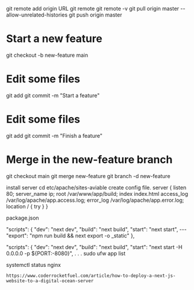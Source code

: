 git remote add origin URL
git remote
git remote -v
git pull origin master --allow-unrelated-histories
git push origin master

# Start a new feature
git checkout -b new-feature main
# Edit some files
git add <file>
git commit -m "Start a feature"
# Edit some files
git add <file>
git commit -m "Finish a feature"
# Merge in the new-feature branch
git checkout main
git merge new-feature
git branch -d new-feature
  
  
  
  install server
  cd etc/apache/sites-aviable 
  create config file.
  server
  {
    listen 80;
    server_name ip;
    root /var/www/app/build;
    index index.html
    access_log /var/log/apache/app.access.log;
    error_log /var/log/apache/app.error.log;
    location / {
      try
    }
  }
  
  
  package.json
  
"scripts": {
    "dev": "next dev",
    "build": "next build",
    "start": "next start",
    --- "export": "npm run build && next export -o _static"
},
  
  "scripts": {
    "dev": "next dev",
    "build": "next build",
    "start": "next start -H 0.0.0.0 -p ${PORT:-8080}",
    . . .
 sudo ufw app list
  
  systemctl status nginx
  
    https://www.coderrocketfuel.com/article/how-to-deploy-a-next-js-website-to-a-digital-ocean-server
